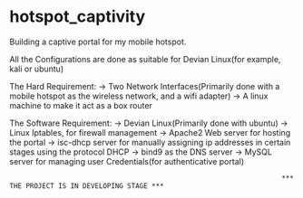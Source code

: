 # hotspot_captivity

Building a captive portal for my mobile hotspot.

All the Configurations are done as suitable for Devian Linux(for example, kali or ubuntu)

The Hard Requirement:
-> Two Network Interfaces(Primarily done with a mobile hotspot as the wireless network, and a wifi adapter)
-> A linux machine to make it act as a box router

The Software Requirement:
-> Devian Linux(Primarily done with ubuntu)
-> Linux Iptables, for firewall management 
-> Apache2 Web server for hosting the portal
-> isc-dhcp server for manually assigning ip addresses in certain stages using the protocol DHCP
-> bind9 as the DNS server 
-> MySQL server for managing user Credentials(for authenticative portal)

                                                                       *** THE PROJECT IS IN DEVELOPING STAGE ***

